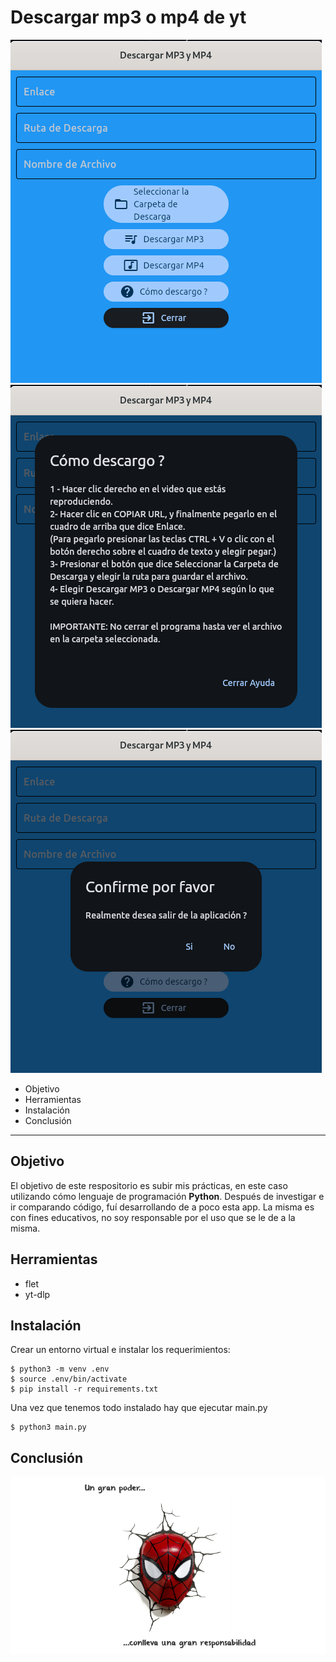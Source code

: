 # Descargar mp3 o mp4 de yt
![Imagen de la app](assets/pantallaDescargarYT01.png)
![Imagen de la app](assets/pantallaDescargarYT02.png)
![Imagen de la app](assets/pantallaDescargarYT03.png)

* Objetivo
* Herramientas
* Instalación
* Conclusión

---
## Objetivo
El objetivo de este respositorio es subir mis prácticas, en este caso utilizando cómo lenguaje de programación **Python**.
Después de investigar e ir comparando código, fuí desarrollando de a poco esta app. La misma es con fines educativos, no soy responsable por el uso que se le de a la misma.

## Herramientas
* flet
* yt-dlp

## Instalación
Crear un entorno virtual e instalar los requerimientos:
~~~
$ python3 -m venv .env
$ source .env/bin/activate
$ pip install -r requirements.txt
~~~
Una vez que tenemos todo instalado hay que ejecutar main.py
~~~
$ python3 main.py
~~~

## Conclusión
![Un gran poder conlleva una gran responsabilidad](assets/poderResponsabilidad.png)